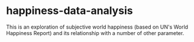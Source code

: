 # happiness-data-analysis
This is an exploration of subjective world happiness (based on UN's World Happiness Report) and its relationship with a number of other parameter.
